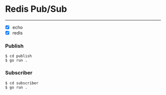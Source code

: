 # Redis Pub/Sub

---


- [x] echo 
- [x] redis

### Publish
```
$ cd publish 
$ go run .
```

### Subscriber
```
$ cd subscriber 
$ go run .
```
